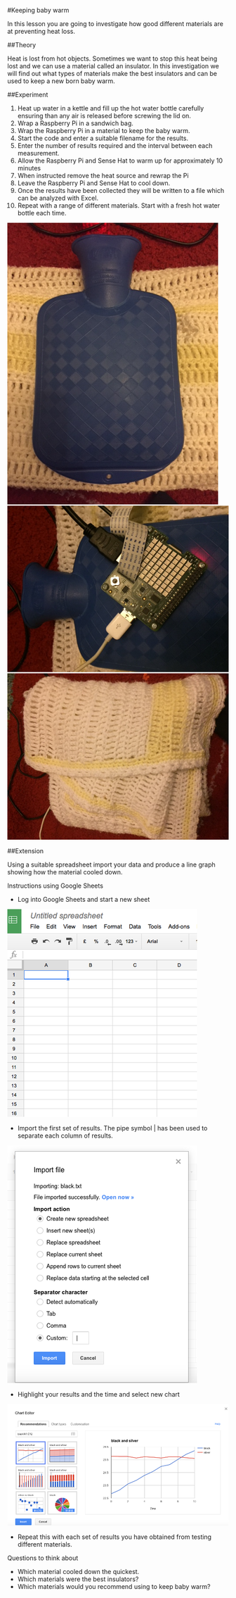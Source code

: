 #Keeping baby warm

In this lesson you are going to investigate how good different materials are at preventing heat loss.

##Theory 

Heat is lost from hot objects.  Sometimes we want to stop this heat being lost and we can use a material called an insulator.  In this investigation we will find out what types of materials make the best insulators and can be used to keep a new born baby warm.

##Experiment  

1. Heat up water in a kettle and fill up the hot water bottle carefully ensuring than any air is released before screwing the lid on.
1. Wrap a Raspberry Pi in a sandwich bag.
1. Wrap the Raspberry Pi in a material to keep the baby warm.
1. Start the code and enter a suitable filename for the results.
1. Enter the number of results required and the interval between each measurement.
1. Allow the Raspberry Pi and Sense Hat to warm up for approximately 10 minutes
1. When instructed remove the heat source and rewrap the Pi
1. Leave the Raspberry Pi and Sense Hat to cool down.
1. Once the results have been collected they will be written to a file which can be analyzed with Excel.
1. Repeat with a range of different materials.  Start with a fresh hot water bottle each time.

![Setting up the hot water bottle](images/hot1.png)
![Use the hot water bottle to warm up the Raspberry Pi](images/hot2.png)
![Remove the hot water bottle and wrap it in a blanket to cool down](images/hot3.png)

##Extension

Using a suitable spreadsheet import your data and produce a line graph showing how the material cooled down.

Instructions using Google Sheets

- Log into Google Sheets and start a new sheet

![spread_sheet](images/spread_sheet.png)

- Import the first set of results. The pipe symbol | has been used to separate each column of results.

![import1](images/import.png)


- Highlight your results and the time and select new chart

![chart](images/chart.png)

- Repeat this with each set of results you have obtained from testing different materials.

Questions to think about

- Which material cooled down the quickest.
- Which materials were the best insulators?
- Which materials would you recommend using to keep baby warm?

